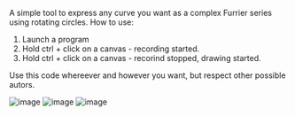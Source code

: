 A simple tool to express any curve you want as a complex Furrier series using rotating circles.
How to use:
1) Launch a program
2) Hold ctrl + click on a canvas - recording started.
3) Hold ctrl + click on a canvas - recorind stopped, drawing started.

Use this code whereever and however you want, but respect other possible autors.

![image](https://user-images.githubusercontent.com/46713596/145695382-8d6a51e3-b023-4ff3-95bb-3b44a8d8f6ac.png)
![image](https://user-images.githubusercontent.com/46713596/145695394-7c244eba-2cd6-417f-ad0f-c4d42c7fd624.png)
![image](https://user-images.githubusercontent.com/46713596/145695417-ac3d12ac-cfc1-40a2-b9de-aeef1107fa39.png)
